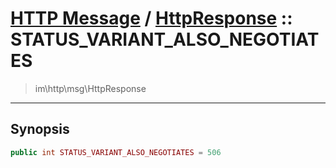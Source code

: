 # [HTTP Message](http.md) / [HttpResponse](http-HttpResponse.md) :: STATUS_VARIANT_ALSO_NEGOTIATES
 > im\http\msg\HttpResponse
____

## Synopsis
```php
public int STATUS_VARIANT_ALSO_NEGOTIATES = 506
```
